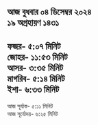 আজ বুধবার
০৪ ডিসেম্বর ২০২৪      
১৯ অগ্রহায়ণ ১৪৩১   
 -------------------     
ফজর- ৫:০৭ মিনিট     
জোহর- ১১:৫৩ মিনিট     
আসর- ৩:৩৫ মিনিট     
মাগরিব- ৫:১৪ মিনিট    
ইশা- ৬:৩৩ মিনিট    
--------------------   
আজ সূর্যাস্ত- ৫:১১ মিনিট     
আজ সূর্যোদয়- ৬:২৫ মিনিট
